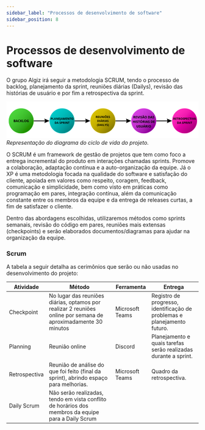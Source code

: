 ```yaml
---
sidebar_label: "Processos de desenvolvimento de software"
sidebar_position: 8
---
```


# Processos de desenvolvimento de software

O grupo Algiz irá seguir a metodologia SCRUM, tendo o processo de backlog, planejamento da sprint, reuniões diárias (Dailys), revisão das histórias de usuário e por fim a retrospectiva da sprint.

![Representação gráfica do ciclo de vida do projeto.](../../static/img/Scrum.png)
*Representação do diagrama do ciclo de vida do projeto.*

O SCRUM é um framework de gestão de projetos que tem como foco a entrega incremental do produto em interações chamadas sprints. Promove a colaboração, adaptação contínua e a auto-organização da equipe. Já o XP é uma metodologia focada na qualidade do software e satisfação do cliente, apoiada em valores como respeito, coragem, feedback, comunicação e simplicidade, bem como visto em práticas como programação em pares, integração contínua, além da comunicação constante entre os membros da equipe e da entrega de releases curtas, a fim de satisfazer o cliente.

Dentro das abordagens escolhidas, utilizaremos métodos como sprints semanais, revisão do código em pares, reuniões mais extensas (checkpoints) e serão elaborados documentos/diagramas para ajudar na organização da equipe.


### Scrum
A tabela a seguir detalha as cerimônios que serão ou não usadas no desenvolvimento do projeto:

| **Atividade** | **Método** | **Ferramenta** | **Entrega** |
|--------------|------------|-----------------|-------------|
| Checkpoint   | No lugar das reuniões diárias, optamos por realizar 2 reuniões online por semana de aproximadamente 30 minutos | Microsoft Teams | Registro de progresso, identificação de problemas e planejamento futuro. |
| Planning     | Reunião online | Discord | Planejamento e quais tarefas serão realizadas durante a sprint. |
| Retrospectiva | Reunião de análise do que foi feito (final da sprint), abrindo espaço para melhorias. | Microsoft Teams | Quadro da retrospectiva. |
| Daily Scrum | Não serão realizadas, tendo em vista conflito de horários dos membros da equipe para a Daily Scrum | | |
